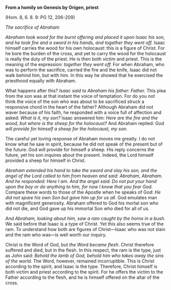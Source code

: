 

**From a homily on Genesis by Origen, priest**

(Hom. 8, 6. 8. 9: PG 12, 206-209)

_The sacrifice of Abraham_

_Abraham took wood for the burnt offering and placed it upon Isaac his son, and he took fire and a sword in his hands, and together they went off._ Isaac himself carries the wood for his own holocaust: this is a figure of Christ. For he bore the burden of the cross, and yet to carry the wood for the holocaust is really the duty of the priest. He is then both victim and priest. This is the meaning of the expression: _together they went off._ For when Abraham, who was to perform the sacrifice, carried the fire and the knife, Isaac did not walk behind him, but with him. In this way he showed that he exercised the priesthood equally with Abraham.

What happens after this? _Isaac said to Abraham his father: Father._ This plea from the son was at that instant the voice of temptation. For do you not think the voice of the son who was about to be sacrificed struck a responsive chord in the heart of the father? Although Abraham did not waver because of his faith, he responded with a voice full of affection and asked: _What is it, my son?_ Isaac answered him: _Here are the fire and the wood, but where is the sheep for the holocaust?_ And Abraham replied: _God will provide for himself a sheep for the holocaust, my son._

The careful yet loving response of Abraham moves me greatly. I do not know what he saw in spirit, because he did not speak of the present but of the future: God will provide for himself a sheep. His reply concerns the future, yet his son inquires about the present. Indeed, the Lord himself provided a sheep for himself in Christ.

_Abraham extended his hand to take the sword and slay his son, and the angel of the Lord called to him from heaven and said: Abraham, Abraham. And he responded: Here I am. And the angel said: Do not put your hand upon the boy or do anything to him, for now I know that you fear God._ Compare these words to those of the Apostle when he speaks of God: _He did not spare his own Son but gave him up for us all._ God emulates man with magnificent generosity. Abraham offered to God his mortal son who did not die, and God gave up his immortal Son who died for all of us.

_And Abraham, looking about him, saw a ram caught by the horns in a bush._ We said before that Isaac is a type of Christ. Yet this also seems true of the ram. To understand how both are figures of Christ—Isaac who was not slain and the ram who was—is well worth our inquiry.

Christ is the Word of God, but _the Word became flesh_. Christ therefore suffered and died, but in the flesh. In this respect, the ram is the type, just as John said: _Behold the lamb of God, behold him who takes away the sins of the world._ The Word, however, remained incorruptible. This is Christ according to the spirit, and Isaac is the type. Therefore, Christ himself is both victim and priest according to the spirit. For he offers the victim to the Father according to the flesh, and he is himself offered on the altar of the cross.

